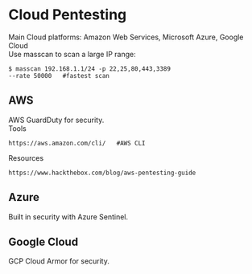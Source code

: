 # Cloud Pentesting    
Main Cloud platforms: Amazon Web Services, Microsoft Azure, Google Cloud    
Use masscan to scan a large IP range:      

    $ masscan 192.168.1.1/24 -p 22,25,80,443,3389            
    --rate 50000   #fastest scan    
## AWS     
AWS GuardDuty for security.    
Tools      

    https://aws.amazon.com/cli/   #AWS CLI    
    
Resources      

    https://www.hackthebox.com/blog/aws-pentesting-guide    
    
## Azure    
Built in security with Azure Sentinel.     

## Google Cloud   
GCP Cloud Armor for security.   
